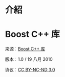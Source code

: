 # 介紹

# Boost C++ 库

来源：[Boost C++ 库](http://zh.highscore.de/cpp/boost/frontpage.html)

版本：1.0 / 19 八月 2010

协议：[CC BY-NC-ND 3.0](http://creativecommons.org/licenses/by-nc-nd/3.0/de/deed.zh)